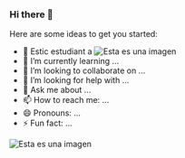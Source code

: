 ### Hi there 👋

Here are some ideas to get you started:

- 🔭 Estic estudiant a ![Esta es una imagen](https://www.iesebre.com/templates/favourite/images/logo/logo.png)
- 🌱 I’m currently learning ...
- 👯 I’m looking to collaborate on ...
- 🤔 I’m looking for help with ...
- 💬 Ask me about ...
- 📫 How to reach me: ...
- 😄 Pronouns: ...
- ⚡ Fun fact: ...

![Esta es una imagen](https://estaticos-cdn.sport.es/clip/c15604d8-94b8-4c9c-9cba-868e338ec1d0_alta-libre-aspect-ratio_default_0.jpg)

